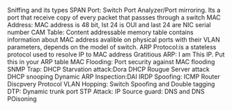 Sniffing and its types 
SPAN Port: Switch Port Analyzer/Port mirroring. Its a port that receive copy of every packet that passses through a switch
MAC Address: MAC address is 48 bit, Ist 24 is OUI and last 24 are NIC serial number
CAM Table: Content addressable memory table contains information about MAC address avalible on physical ports with their VLAN parameters, depends on the model of switch.
ARP Protocol:is a stateless protocol used to resolve IP to MAC address
Gratitious ARP: I am This IP. Put this in your ARP table
MAC Flooding: Port security against MAC flooding
SNMP Trap:
DHCP Starvation attack:Dora 
DHCP Rougue Server attack
DHCP snooping
Dynamic ARP Inspection:DAI
IRDP Spoofing: ICMP Router Discpvery Protocol
VLAN Hopping: Switch Spoofing and Double tagging 
DTP: Dynamic trunk port
STP Attack:
IP Source guard:
DNS and DNS POisoning 
